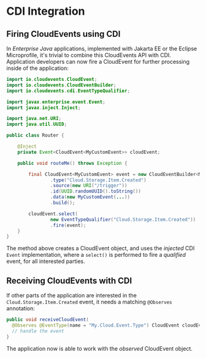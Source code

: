 # CDI Integration

## Firing CloudEvents using CDI

In _Enterprise Java_ applications, implemented with Jakarta EE or the Eclipse Microprofile, it's trivial to combine this CloudEvents API with CDI. Application developers can now fire a CloudEvent for further processing inside of the application:

```java
import io.cloudevents.CloudEvent;
import io.cloudevents.CloudEventBuilder;
import io.cloudevents.cdi.EventTypeQualifier;

import javax.enterprise.event.Event;
import javax.inject.Inject;

import java.net.URI;
import java.util.UUID;

public class Router {

    @Inject
    private Event<CloudEvent<MyCustomEvent>> cloudEvent;

    public void routeMe() throws Exception {

        final CloudEvent<MyCustomEvent> event = new CloudEventBuilder<MyCustomEvent>()
                .type("Cloud.Storage.Item.Created")
                .source(new URI("/trigger"))
                .id(UUID.randomUUID().toString())
                .data(new MyCustomEvent(...))
                .build();

        cloudEvent.select(
                new EventTypeQualifier("Cloud.Storage.Item.Created"))
                .fire(event);
    }
}
```

The method above creates a CloudEvent object, and uses the _injected_ CDI `Event` implementation,
where a `select()` is performed to fire a _qualified_ event, for all interested parties.

## Receiving CloudEvents with CDI

If other parts of the application are interested in the `Cloud.Storage.Item.Created` event,
it needs a matching `@Observes` annotation:

```java
public void receiveCloudEvent(
  @Observes @EventType(name = "My.Cloud.Event.Type") CloudEvent cloudEvent) {
  // handle the event
}                                                                                       
```

The application now is able to work with the _observed_ CloudEvent object.
